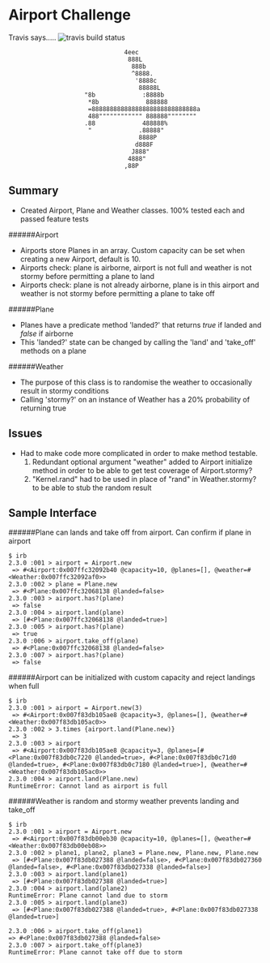 Airport Challenge
=================
Travis says..... ![travis build status](https://travis-ci.org/kennbarr/airport_challenge.svg?branch=master)

```
                                4eec
                                 888L
                                  888b
                                  ^8888.
                                   '8888c
                                    88888L
                     "8b             :8888b
                      *8b             888888
                      =88888888888888888888888888888a
                      488"""""""""""" 888888""""""""
                     .88             488888%
                      "             .88888"
                                    8888P
                                   d888F
                                  J888"
                                 4888"
                                ,88P

```

Summary
---------

* Created Airport, Plane and Weather classes. 100% tested each and passed feature tests

######Airport
* Airports store Planes in an array. Custom capacity can be set when creating a new Airport, default is 10.
* Airports check: plane is airborne, airport is not full and weather is not stormy before permitting a plane to land
* Airports check: plane is not already airborne, plane is in this airport and weather is not stormy before permitting a plane to take off

######Plane
* Planes have a predicate method 'landed?' that returns *true* if landed and *false* if airborne
* This 'landed?' state can be changed by calling the 'land' and 'take_off' methods on a plane

######Weather
* The purpose of this class is to randomise the weather to occasionally result in stormy conditions
* Calling 'stormy?' on an instance of Weather has a 20% probability of returning true

Issues
-------

* Had to make code more complicated in order to make method testable.
  1. Redundant optional argument "weather" added to Airport initialize method in order to be able to get test coverage of Airport.stormy?
  2. "Kernel.rand" had to be used in place of "rand" in Weather.stormy? to be able to stub the random result

Sample Interface
-------

######Plane can lands and take off from airport. Can confirm if plane in airport
```
$ irb
2.3.0 :001 > airport = Airport.new
 => #<Airport:0x007ffc32092b40 @capacity=10, @planes=[], @weather=#<Weather:0x007ffc32092af0>>
2.3.0 :002 > plane = Plane.new
 => #<Plane:0x007ffc32068138 @landed=false>
2.3.0 :003 > airport.has?(plane)
 => false
2.3.0 :004 > airport.land(plane)
 => [#<Plane:0x007ffc32068138 @landed=true>]
2.3.0 :005 > airport.has?(plane)
 => true
2.3.0 :006 > airport.take_off(plane)
 => #<Plane:0x007ffc32068138 @landed=false>
2.3.0 :007 > airport.has?(plane)
 => false
```

######Airport can be initialized with custom capacity and reject landings when full
```
$ irb
2.3.0 :001 > airport = Airport.new(3)
 => #<Airport:0x007f83db105ae8 @capacity=3, @planes=[], @weather=#<Weather:0x007f83db105ac0>>
2.3.0 :002 > 3.times {airport.land(Plane.new)}
 => 3
2.3.0 :003 > airport
 => #<Airport:0x007f83db105ae8 @capacity=3, @planes=[#<Plane:0x007f83db0c7220 @landed=true>, #<Plane:0x007f83db0c71d0 @landed=true>, #<Plane:0x007f83db0c7180 @landed=true>], @weather=#<Weather:0x007f83db105ac0>>
2.3.0 :004 > airport.land(Plane.new)
RuntimeError: Cannot land as airport is full
```

######Weather is random and stormy weather prevents landing and take_off
```
$ irb
2.3.0 :001 > airport = Airport.new
 => #<Airport:0x007f83db00eb30 @capacity=10, @planes=[], @weather=#<Weather:0x007f83db00eb08>>
2.3.0 :002 > plane1, plane2, plane3 = Plane.new, Plane.new, Plane.new
 => [#<Plane:0x007f83db027388 @landed=false>, #<Plane:0x007f83db027360 @landed=false>, #<Plane:0x007f83db027338 @landed=false>]
2.3.0 :003 > airport.land(plane1)
 => [#<Plane:0x007f83db027388 @landed=true>]
2.3.0 :004 > airport.land(plane2)
RuntimeError: Plane cannot land due to storm
2.3.0 :005 > airport.land(plane3)
 => [#<Plane:0x007f83db027388 @landed=true>, #<Plane:0x007f83db027338 @landed=true>]

2.3.0 :006 > airport.take_off(plane1)
=> #<Plane:0x007f83db027388 @landed=false>
2.3.0 :007 > airport.take_off(plane3)
RuntimeError: Plane cannot take off due to storm
```
